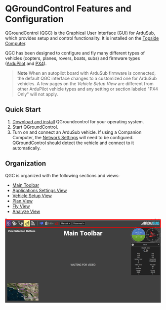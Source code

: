 # QGroundControl Features and Configuration

QGroundControl (QGC) is the Graphical User Interface (GUI) for ArduSub, which provides setup and control functionality. It is installed on the [Topside Computer](/introduction/hardware-options/required-hardware/topside-computer.md).

QGC has been designed to configure and fly many different types of vehicles (copters, planes, rovers, boats, subs) and firmware types ([ArduPilot](https://ardupilot.org/ardupilot/index.html) and [PX4](https://px4.io/)).

> **Note** When an autopilot board with ArduSub firmware is connected, the default QGC interface changes to a customized one for ArduSub vehicles. A few pages on the _Vehicle Setup View_ are different from other ArduPilot vehicle types and any setting or section labeled "PX4 Only" will not apply.

## Quick Start

1. [Download and install]() QGroundcontrol for your operating system.
2. Start QGroundControl.
3. Turn on and connect an ArduSub vehicle. If using a Companion Computer, the [Network Settings]() will need to be configured. QGroundControl should detect the vehicle and connect to it automatically.

## Organization

QGC is organized with the following sections and views:

* [Main Toolbar](/reference/qgroundcontrol/main-toolbar.md)
* [Applications Settings View](/reference/qgroundcontrol/application-settings-view.md)
* [Vehicle Setup View](/reference/qgroundcontrol/vehicle-setup-view.md)
* [Plan View](/reference/qgroundcontrol/plan-view.md)
* [Fly View](/reference/qgroundcontrol/fly-view.md)
* [Analyze View](/reference/qgroundcontrol/analyze-view.md)

<img src="/images/reference/reference-qgc-intro-annotated.png" class="img-responsive img-center" style="max-height:600px;">

